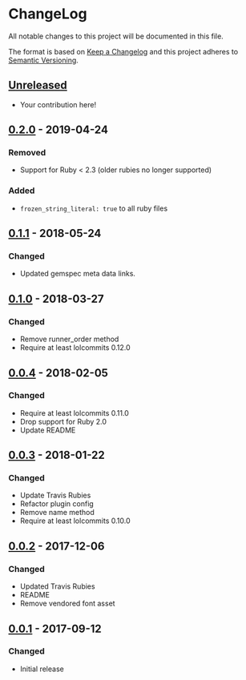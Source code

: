 # ChangeLog

All notable changes to this project will be documented in this file.

The format is based on [Keep a Changelog][KeepAChangelog] and this project
adheres to [Semantic Versioning][Semver].

## [Unreleased]

- Your contribution here!

## [0.2.0] - 2019-04-24
### Removed
- Support for Ruby < 2.3 (older rubies no longer supported)

### Added
- `frozen_string_literal: true` to all ruby files

## [0.1.1] - 2018-05-24
### Changed
- Updated gemspec meta data links.

## [0.1.0] - 2018-03-27
### Changed
- Remove runner_order method
- Require at least lolcommits 0.12.0

## [0.0.4] - 2018-02-05
### Changed
- Require at least lolcommits 0.11.0
- Drop support for Ruby 2.0
- Update README

## [0.0.3] - 2018-01-22
### Changed
- Update Travis Rubies
- Refactor plugin config
- Remove name method
- Require at least lolcommits 0.10.0

## [0.0.2] - 2017-12-06
### Changed
- Updated Travis Rubies
- README
- Remove vendored font asset

## [0.0.1] - 2017-09-12
### Changed
- Initial release

[Unreleased]: https://github.com/lolcommits/lolcommits-uploldz/compare/v0.2.0...HEAD
[0.2.0]: https://github.com/lolcommits/lolcommits-uploldz/compare/v0.1.1...v0.2.0
[0.1.1]: https://github.com/lolcommits/lolcommits-uploldz/compare/v0.1.0...v0.1.1
[0.1.0]: https://github.com/lolcommits/lolcommits-uploldz/compare/v0.0.4...v0.1.0
[0.0.4]: https://github.com/lolcommits/lolcommits-uploldz/compare/v0.0.3...v0.0.4
[0.0.3]: https://github.com/lolcommits/lolcommits-uploldz/compare/v0.0.2...v0.0.3
[0.0.2]: https://github.com/lolcommits/lolcommits-uploldz/compare/v0.0.1...v0.0.2
[0.0.1]: https://github.com/lolcommits/lolcommits-uploldz/compare/11529d5...v0.0.1
[KeepAChangelog]: http://keepachangelog.com/en/1.0.0/
[Semver]: http://semver.org/spec/v2.0.0.html
